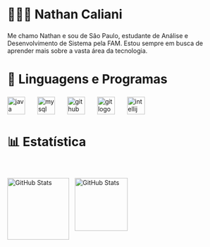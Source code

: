 <h1 align="left">👨🏻‍💻 Nathan Caliani</h1>

###

<p align="left">Me chamo Nathan e sou de São Paulo, estudante de Análise e Desenvolvimento de Sistema pela FAM. Estou sempre em busca de aprender mais sobre a vasta área da tecnologia.</p>

###

<h1 align="left">🤖 Linguagens e Programas</h1>

###

<div align="left">
  <img src="https://skillicons.dev/icons?i=java" height="40" alt="java logo"  />
  <img width="20" />
  <img src="https://skillicons.dev/icons?i=mysql" height="40" alt="mysql logo"  />
  <img width="20" />
  <img src="https://skillicons.dev/icons?i=github" height="40" alt="github logo"  />
  <img width="20" />
  <img src="https://cdn.jsdelivr.net/gh/devicons/devicon/icons/git/git-original.svg" height="40" alt="git logo"  />
  <img width="20" />
  <img src="https://cdn.jsdelivr.net/gh/devicons/devicon/icons/intellij/intellij-original.svg" height="40" alt="intellij logo"  />
</div>

###

<h1 align="left">📊 Estatística</h1>

###

<br clear="both">

<p>
  <img 
    align="left" 
    alt="GitHub Stats" 
    height="140" 
    style="padding-right: 10px;" 
    src="https://github-readme-stats.vercel.app/api?username=NtCalii&show_icons=true&theme=tokyonight&include_all_commits=true&locale=pt-br" 
  />

<img 
      align="left" 
      alt="GitHub Stats" 
      height="120" 
      src="https://github-readme-stats.vercel.app/api/top-langs/?username=NtCalii&theme=tokyonight&layout=compact&custom_title=Tecnologias&langs_count=9" 
  />

</p>

###
